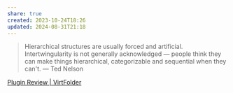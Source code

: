 ```yaml
---
share: true
created: 2023-10-24T18:26
updated: 2024-08-31T21:18
---
```

> Hierarchical structures are usually forced and artificial. Intertwingularity is not generally acknowledged — people think they can make things hierarchical, categorizable and sequential when they can't.
> — Ted Nelson

[Plugin Review | VirtFolder](https://virtfolder.gitbook.io/en)